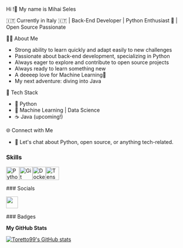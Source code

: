  Hi !👋 My name is Mihai Seles 

🇮🇹 Currently in Italy 🇮🇹 | Back-End Developer | Python Enthusiast 🐍 | Open Source Passionate 

👨‍💻 About Me 
  - Strong ability to learn quickly and adapt easily to new challenges
  - Passionate about back-end development, specializing in Python
  - Always eager to explore and contribute to open source projects
  - Always ready to learn something new
  - A deeeep love for Machine Learning🤖
  - My next adventure: diving into Java

🚀 Tech Stack
  - 💼 Python
  - 🤖 Machine Learning | Data Science
  - ☕ Java (upcoming!)

🌐 Connect with Me 
- 💬 Let's chat about Python, open source, or anything tech-related.

### Skills  

<p align="left"> <a href="https://www.python.org/" target="_blank" rel="noreferrer"><img src="https://raw.githubusercontent.com/danielcranney/readme-generator/main/public/icons/skills/python-colored.svg" width="36" height="36" alt="Python" /></a><a href="https://git-scm.com/" target="_blank" rel="noreferrer"><img src="https://raw.githubusercontent.com/danielcranney/readme-generator/main/public/icons/skills/git-colored.svg" width="36" height="36" alt="Git" /></a><a href="https://www.docker.com/" target="_blank" rel="noreferrer"><img src="https://raw.githubusercontent.com/danielcranney/readme-generator/main/public/icons/skills/docker-colored.svg" width="36" height="36" alt="Docker" /></a><a href="https://www.tensorflow.org/" target="_blank" rel="noreferrer"><img src="https://raw.githubusercontent.com/danielcranney/readme-generator/main/public/icons/skills/tensorflow-colored.svg" width="36" height="36" alt="TensorFlow" /></a> </p> 
 ### Socials  <p align="left"> <a href="https://www.github.com/Toretto99" target="_blank" rel="noreferrer"> <picture> <source media="(prefers-color-scheme: dark)" srcset="https://raw.githubusercontent.com/danielcranney/readme-generator/main/public/icons/socials/github-dark.svg" /> <source media="(prefers-color-scheme: light)" srcset="https://raw.githubusercontent.com/danielcranney/readme-generator/main/public/icons/socials/github.svg" /> <img src="https://raw.githubusercontent.com/danielcranney/readme-generator/main/public/icons/socials/github.svg" width="32" height="32" /> </picture> </a></p>
### Badges

<b>My GitHub Stats</b>

<a href="http://www.github.com/Toretto99"><img src="https://github-readme-stats.vercel.app/api?username=Toretto99&show_icons=true&hide=&count_private=true&title_color=0891b2&text_color=ffffff&icon_color=0891b2&bg_color=27272a&hide_border=true&show_icons=true" alt="Toretto99's GitHub stats" /></a>
